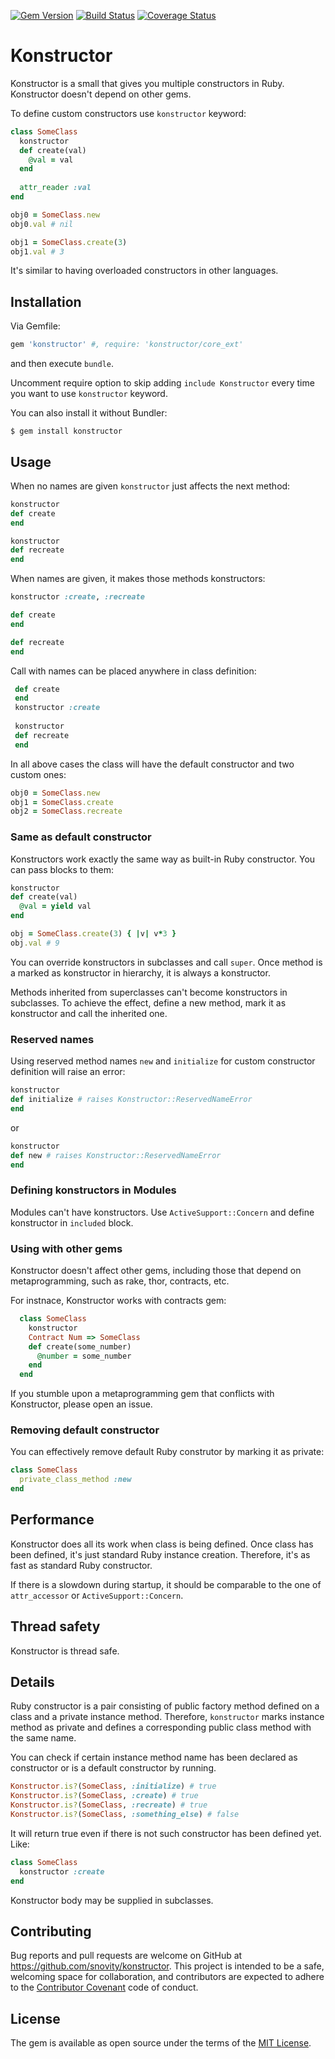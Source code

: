 [![Gem Version](http://img.shields.io/gem/v/konstructor.svg)][gem]
[![Build Status](http://img.shields.io/travis/snovity/konstructor.svg)][travis]
[![Coverage Status](http://img.shields.io/coveralls/snovity/konstructor.svg)][coveralls]

[gem]: https://rubygems.org/gems/konstructor
[travis]: http://travis-ci.org/snovity/konstructor
[coveralls]: https://coveralls.io/r/snovity/konstructor

# Konstructor

Konstructor is a small that gives you multiple
constructors in Ruby. Konstructor doesn't depend on other gems.

To define custom constructors use `konstructor` keyword:
```ruby
class SomeClass
  konstructor
  def create(val)
    @val = val
  end 
  
  attr_reader :val
end

obj0 = SomeClass.new
obj0.val # nil

obj1 = SomeClass.create(3)
obj1.val # 3
```
It's similar to having overloaded constructors in other languages.

## Installation

Via Gemfile:

```ruby
gem 'konstructor' #, require: 'konstructor/core_ext' 
```

and then execute `bundle`. 

Uncomment require option to skip adding 
`include Konstructor` every time you want to use `konstructor` keyword. 

You can also install it without Bundler:

    $ gem install konstructor

## Usage

When no names are given `konstructor` just affects the next method:

 ```ruby
 konstructor
 def create
 end
 
 konstructor
 def recreate
 end
 ```
 
 When names are given, it makes those methods konstructors:
 
 ```ruby
 konstructor :create, :recreate
 
 def create
 end
 
 def recreate
 end
 ```
 
 Call with names can be placed anywhere in class definition:
 
 ```ruby
  def create
  end
  konstructor :create
  
  konstructor
  def recreate
  end
 ```
 
 In all above cases the class will have the default constructor 
 and two custom ones:
 
 ```ruby
 obj0 = SomeClass.new
 obj1 = SomeClass.create
 obj2 = SomeClass.recreate
 ```
 
### Same as default constructor
 
Konstructors work exactly the same way as built-in Ruby constructor.
You can pass blocks to them: 

```ruby
konstructor
def create(val)
  @val = yield val
end

obj = SomeClass.create(3) { |v| v*3 }
obj.val # 9
```

You can override konstructors in subclasses and call `super`. 
Once method is a marked as konstructor in hierarchy, 
it is always a konstructor.
                                   
Methods inherited from superclasses can't become konstructors in 
subclasses. To achieve the effect, define a new method, 
mark it as konstructor and call the inherited one. 

### Reserved names

Using reserved method names `new` and `initialize` for custom 
constructor definition will raise an error:
```ruby
konstructor
def initialize # raises Konstructor::ReservedNameError
end
```
or
```ruby
konstructor
def new # raises Konstructor::ReservedNameError
end
```

### Defining konstructors in Modules

Modules can't have konstructors. Use `ActiveSupport::Concern` and 
define konstructor in `included` block.

### Using with other gems

Konstructor doesn't affect other gems, including those
that depend on metaprogramming, such as rake, thor, contracts, etc.

For instnace, Konstructor works with contracts gem:
```ruby
  class SomeClass
    konstructor
    Contract Num => SomeClass
    def create(some_number)
      @number = some_number
    end
  end    
```
  
If you stumble upon a metaprogramming gem that 
conflicts with Konstructor, please open an issue.

### Removing default constructor

You can effectively remove default Ruby construtor
by marking it as private:
```ruby
class SomeClass
  private_class_method :new
end   
```
 
## Performance
 
Konstructor does all its work when class is being defined. Once class
has been defined, it's just standard Ruby instance creation.
Therefore, it's as fast as standard Ruby constructor. 

If there is a slowdown during startup, it should be comparable 
to the one of `attr_accessor` or `ActiveSupport::Concern`. 
  
## Thread safety
  
Konstructor is thread safe.
  
## Details

Ruby constructor is a pair consisting of public factory method defined
on a class and a private instance method. Therefore, 
`konstructor` marks instance method as private and defines a 
corresponding public class method with the same name.

You can check if certain instance method name has been declared as 
constructor or is a default constructor by running.
```ruby
Konstructor.is?(SomeClass, :initialize) # true
Konstructor.is?(SomeClass, :create) # true
Konstructor.is?(SomeClass, :recreate) # true
Konstructor.is?(SomeClass, :something_else) # false
``` 
 
It will return true even if there is not such constructor has 
been defined yet. Like:
```ruby
class SomeClass
  konstructor :create
end
```
Konstructor body may be supplied in subclasses.

## Contributing

Bug reports and pull requests are welcome on GitHub at 
https://github.com/snovity/konstructor. This project is intended to be
a safe, welcoming space for collaboration, and contributors are 
expected to adhere to the 
[Contributor Covenant](http://contributor-covenant.org) 
code of conduct.

## License

The gem is available as open source under the terms of the 
[MIT License](http://opensource.org/licenses/MIT).

